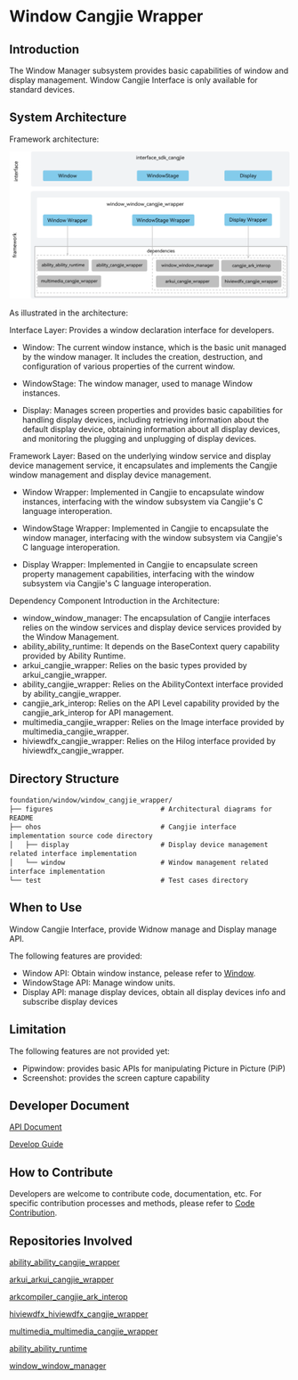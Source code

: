 # Window Cangjie Wrapper<a name="EN-US_TOPIC_0000001076213364"></a>


## Introduction<a name="section15701932113019"></a>

The Window Manager subsystem provides basic capabilities of window and display management. Window Cangjie Interface is only available for standard devices.

## System Architecture

Framework architecture:

![Cangjie window wrapper](./figures/window_window_cangjie_wrapper_en.png)

As illustrated in the architecture:

Interface Layer: Provides a window declaration interface for developers.

- Window: The current window instance, which is the basic unit managed by the window manager. It includes the creation, destruction, and configuration of various properties of the current window.

- WindowStage: The window manager, used to manage Window instances.

- Display: Manages screen properties and provides basic capabilities for handling display devices, including retrieving information about the default display device, obtaining information about all display devices, and monitoring the plugging and unplugging of display devices.

Framework Layer: Based on the underlying window service and display device management service, it encapsulates and implements the Cangjie window management and display device management.

- Window Wrapper: Implemented in Cangjie to encapsulate window instances, interfacing with the window subsystem via Cangjie's C language interoperation.

- WindowStage Wrapper: Implemented in Cangjie to encapsulate the window manager, interfacing with the window subsystem via Cangjie's C language interoperation.

- Display Wrapper: Implemented in Cangjie to encapsulate screen property management capabilities, interfacing with the window subsystem via Cangjie's C language interoperation.

Dependency Component Introduction in the Architecture:

- window_window_manager: The encapsulation of Cangjie interfaces relies on the window services and display device services provided by the Window Management.
- ability_ability_runtime: It depends on the BaseContext query capability provided by Ability Runtime.
- arkui_cangjie_wrapper: Relies on the basic types provided by arkui_cangjie_wrapper.
- ability_cangjie_wrapper: Relies on the AbilityContext interface provided by ability_cangjie_wrapper.
- cangjie_ark_interop: Relies on the API Level capability provided by the cangjie_ark_interop for API management.
- multimedia_cangjie_wrapper: Relies on the Image interface provided by multimedia_cangjie_wrapper.
- hiviewdfx_cangjie_wrapper: Relies on the Hilog interface provided by hiviewdfx_cangjie_wrapper.

## Directory Structure<a name="section1791423143211"></a>

```
foundation/window/window_cangjie_wrapper/
├── figures                           # Architectural diagrams for README
├── ohos                              # Cangjie interface implementation source code directory
│   ├── display                       # Display device management related interface implementation
│   └── window                        # Window management related interface implementation
└── test                              # Test cases directory
```

## When to Use<a name="section171384529150"></a>

Window Cangjie Interface, provide Widnow manage and Display manage API.

The following features are provided:
- Window API: Obtain window instance, pelease refer to [Window](https://gitcode.com/openharmony-sig/arkcompiler_cangjie_ark_interop/blob/master/doc/API_Reference/source_en/arkui-cj/cj-apis-window.md).
- WindowStage API: Manage window units.
- Display API: manage display devices, obtain all display devices info and subscribe display devices

## Limitation

The following features are not provided yet:
- Pipwindow: provides basic APIs for manipulating Picture in Picture (PiP)
- Screenshot: provides the screen capture capability

## Developer Document<a name="section171384529152"></a>

[API Document](https://gitcode.com/openharmony-sig/arkcompiler_cangjie_ark_interop/blob/master/doc/API_Reference/source_en/arkui-cj/cj-apis-window.md)

[Develop Guide](https://gitcode.com/openharmony-sig/arkcompiler_cangjie_ark_interop/blob/master/doc/Dev_Guide/summary_cjnative_ohos_EN.md)

## How to Contribute<a name="section171384529153"></a>

Developers are welcome to contribute code, documentation, etc. For specific contribution processes and methods, please refer to [Code Contribution](https://gitcode.com/openharmony/docs/blob/master/en/contribute/how-to-contribute.md).

## Repositories Involved<a name="section1447164910172"></a>

[ability_ability_cangjie_wrapper](https://gitcode.com/openharmony-sig/ability_ability_cangjie_wrapper)

[arkui_arkui_cangjie_wrapper](https://gitcode.com/openharmony-sig/arkui_arkui_cangjie_wrapper)

[arkcompiler_cangjie_ark_interop](https://gitcode.com/openharmony-sig/arkcompiler_cangjie_ark_interop)

[hiviewdfx_hiviewdfx_cangjie_wrapper](https://gitcode.com/openharmony-sig/hiviewdfx_hiviewdfx_cangjie_wrapper)

[multimedia_multimedia_cangjie_wrapper](https://gitcode.com/openharmony-sig/multimedia_multimedia_cangjie_wrapper)

[ability_ability_runtime](https://gitcode.com/openharmony/ability_ability_runtime)

[window_window_manager](https://gitcode.com/openharmony/window_window_manager)
